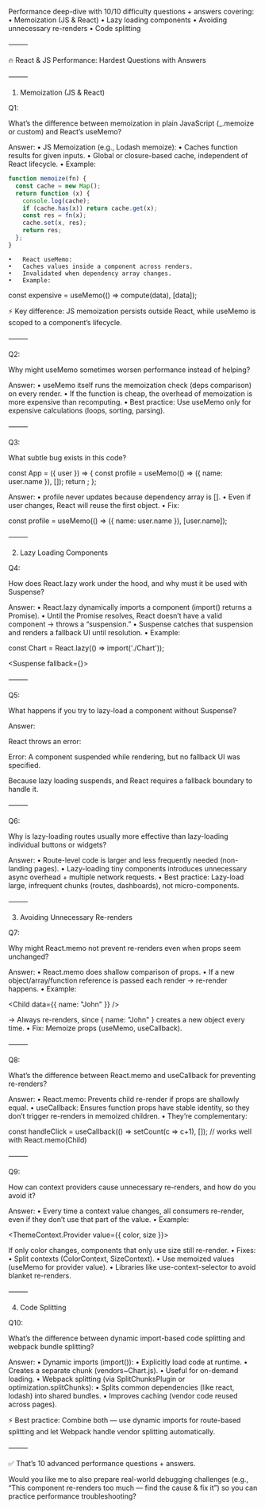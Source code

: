 Performance deep-dive with 10/10 difficulty questions + answers covering:
• Memoization (JS & React)
• Lazy loading components
• Avoiding unnecessary re-renders
• Code splitting

⸻

🔥 React & JS Performance: Hardest Questions with Answers

⸻

1. Memoization (JS & React)

Q1:

What’s the difference between memoization in plain JavaScript (\_.memoize or custom) and React’s useMemo?

Answer:
• JS Memoization (e.g., Lodash memoize):
• Caches function results for given inputs.
• Global or closure-based cache, independent of React lifecycle.
• Example:

```javascript
function memoize(fn) {
  const cache = new Map();
  return function (x) {
    console.log(cache);
    if (cache.has(x)) return cache.get(x);
    const res = fn(x);
    cache.set(x, res);
    return res;
  };
}
```

    •	React useMemo:
    •	Caches values inside a component across renders.
    •	Invalidated when dependency array changes.
    •	Example:

const expensive = useMemo(() => compute(data), [data]);

⚡ Key difference: JS memoization persists outside React, while useMemo is scoped to a component’s lifecycle.

⸻

Q2:

Why might useMemo sometimes worsen performance instead of helping?

Answer:
• useMemo itself runs the memoization check (deps comparison) on every render.
• If the function is cheap, the overhead of memoization is more expensive than recomputing.
• Best practice: Use useMemo only for expensive calculations (loops, sorting, parsing).

⸻

Q3:

What subtle bug exists in this code?

const App = ({ user }) => {
const profile = useMemo(() => ({ name: user.name }), []);
return <Child profile={profile} />;
};

Answer:
• profile never updates because dependency array is [].
• Even if user changes, React will reuse the first object.
• Fix:

const profile = useMemo(() => ({ name: user.name }), [user.name]);

⸻

2. Lazy Loading Components

Q4:

How does React.lazy work under the hood, and why must it be used with Suspense?

Answer:
• React.lazy dynamically imports a component (import() returns a Promise).
• Until the Promise resolves, React doesn’t have a valid component → throws a “suspension.”
• Suspense catches that suspension and renders a fallback UI until resolution.
• Example:

const Chart = React.lazy(() => import('./Chart'));

<Suspense fallback={<Spinner />}>
<Chart />
</Suspense>

⸻

Q5:

What happens if you try to lazy-load a component without Suspense?

Answer:

React throws an error:

Error: A component suspended while rendering, but no fallback UI was specified.

Because lazy loading suspends, and React requires a fallback boundary to handle it.

⸻

Q6:

Why is lazy-loading routes usually more effective than lazy-loading individual buttons or widgets?

Answer:
• Route-level code is larger and less frequently needed (non-landing pages).
• Lazy-loading tiny components introduces unnecessary async overhead + multiple network requests.
• Best practice: Lazy-load large, infrequent chunks (routes, dashboards), not micro-components.

⸻

3. Avoiding Unnecessary Re-renders

Q7:

Why might React.memo not prevent re-renders even when props seem unchanged?

Answer:
• React.memo does shallow comparison of props.
• If a new object/array/function reference is passed each render → re-render happens.
• Example:

<Child data={{ name: "John" }} />

→ Always re-renders, since { name: "John" } creates a new object every time.
• Fix: Memoize props (useMemo, useCallback).

⸻

Q8:

What’s the difference between React.memo and useCallback for preventing re-renders?

Answer:
• React.memo: Prevents child re-render if props are shallowly equal.
• useCallback: Ensures function props have stable identity, so they don’t trigger re-renders in memoized children.
• They’re complementary:

const handleClick = useCallback(() => setCount(c => c+1), []);
<Child onClick={handleClick} /> // works well with React.memo(Child)

⸻

Q9:

How can context providers cause unnecessary re-renders, and how do you avoid it?

Answer:
• Every time a context value changes, all consumers re-render, even if they don’t use that part of the value.
• Example:

<ThemeContext.Provider value={{ color, size }}>

If only color changes, components that only use size still re-render.
• Fixes:
• Split contexts (ColorContext, SizeContext).
• Use memoized values (useMemo for provider value).
• Libraries like use-context-selector to avoid blanket re-renders.

⸻

4. Code Splitting

Q10:

What’s the difference between dynamic import-based code splitting and webpack bundle splitting?

Answer:
• Dynamic imports (import()):
• Explicitly load code at runtime.
• Creates a separate chunk (vendors~Chart.js).
• Useful for on-demand loading.
• Webpack splitting (via SplitChunksPlugin or optimization.splitChunks):
• Splits common dependencies (like react, lodash) into shared bundles.
• Improves caching (vendor code reused across pages).

⚡ Best practice: Combine both — use dynamic imports for route-based splitting and let Webpack handle vendor splitting automatically.

⸻

✅ That’s 10 advanced performance questions + answers.

Would you like me to also prepare real-world debugging challenges (e.g., “This component re-renders too much — find the cause & fix it”) so you can practice performance troubleshooting?
